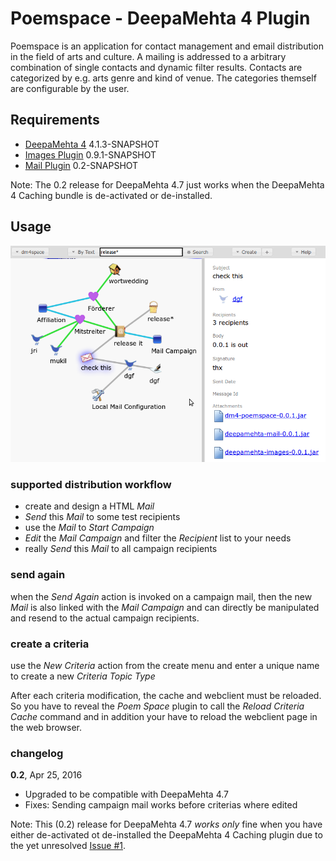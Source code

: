 # Poemspace - DeepaMehta 4 Plugin

Poemspace is an application for contact management and email distribution
in the field of arts and culture. A mailing is addressed to a
arbitrary combination of single contacts and dynamic filter results.
Contacts are categorized by e.g. arts genre and kind of venue.
The categories themself are configurable by the user.

## Requirements

  * [DeepaMehta 4](http://github.com/jri/deepamehta) 4.1.3-SNAPSHOT
  * [Images Plugin](http://github.com/dgf/dm4-images) 0.9.1-SNAPSHOT
  * [Mail Plugin](http://github.com/dgf/dm4-mail) 0.2-SNAPSHOT

Note: The 0.2 release for DeepaMehta 4.7 just works when the DeepaMehta 4 Caching bundle is de-activated or de-installed.

## Usage

![mail campaign map](https://github.com/dgf/poemspace/raw/master/screenshot.png)

### supported distribution workflow

  * create and design a HTML *Mail*
  * *Send* this *Mail* to some test recipients
  * use the *Mail* to *Start Campaign*
  * *Edit* the *Mail Campaign* and filter the *Recipient* list to your needs
  * really *Send* this *Mail* to all campaign recipients

### send again

when the *Send Again* action is invoked on a campaign mail,
then the new *Mail* is also linked with the *Mail Campaign* and can
directly be manipulated and resend to the actual campaign recipients.

### create a criteria

use the *New Criteria* action from the create menu and enter a unique name
to create a new *Criteria Topic Type*

After each criteria modification, the cache and webclient must be reloaded.
So you have to reveal the *Poem Space* plugin to
call the *Reload Criteria Cache* command and in addition your have to
reload the webclient page in the web browser.

### changelog

**0.2**, Apr 25, 2016

- Upgraded to be compatible with DeepaMehta 4.7
- Fixes: Sending campaign mail works before criterias where edited

Note: This (0.2) release for DeepaMehta 4.7 _works only_ fine when you have either de-activated ot de-installed the DeepaMehta 4 Caching plugin due to the yet unresolved [Issue #1](https://github.com/mukil/poemspace/issues/1).


